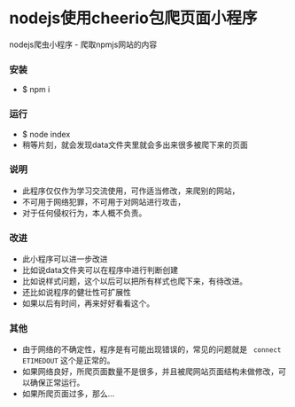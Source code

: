 # nodejs使用cheerio包爬页面小程序

nodejs爬虫小程序 - 爬取npmjs网站的内容

### 安装
- $ npm i

### 运行 
- $ node index
- 稍等片刻，就会发现data文件夹里就会多出来很多被爬下来的页面

### 说明
- 此程序仅仅作为学习交流使用，可作适当修改，来爬别的网站，
- 不可用于网络犯罪，不可用于对网站进行攻击，
- 对于任何侵权行为，本人概不负责。

### 改进
- 此小程序可以进一步改进
- 比如说data文件夹可以在程序中进行判断创建
- 比如说样式问题，这个以后可以把所有样式也爬下来，有待改进。
- 还比如说程序的健壮性可扩展性
- 如果以后有时间，再来好好看看这个。

### 其他
- 由于网络的不确定性，程序是有可能出现错误的，常见的问题就是 ` connect ETIMEDOUT` 这个是正常的。
- 如果网络良好，所爬页面数量不是很多，并且被爬网站页面结构未做修改，可以确保正常运行。
- 如果所爬页面过多，那么...